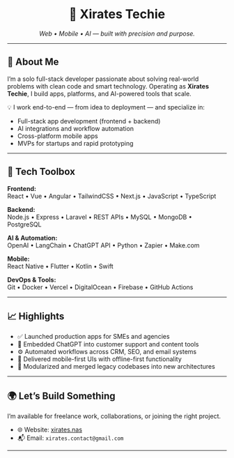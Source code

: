 <h1 align="center">🚀 Xirates Techie</h1>
<p align="center">
  <i>Web • Mobile • AI — built with precision and purpose.</i>
</p>

---

## 👋 About Me

I’m a solo full-stack developer passionate about solving real-world problems with clean code and smart technology. Operating as **Xirates Techie**, I build apps, platforms, and AI-powered tools that scale.

💡 I work end-to-end — from idea to deployment — and specialize in:

- Full-stack app development (frontend + backend)
- AI integrations and workflow automation
- Cross-platform mobile apps
- MVPs for startups and rapid prototyping

---

## 🔧 Tech Toolbox

**Frontend:**  
React • Vue • Angular • TailwindCSS • Next.js • JavaScript • TypeScript

**Backend:**  
Node.js • Express • Laravel • REST APIs • MySQL • MongoDB • PostgreSQL

**AI & Automation:**  
OpenAI • LangChain • ChatGPT API • Python • Zapier • Make.com

**Mobile:**  
React Native • Flutter • Kotlin • Swift

**DevOps & Tools:**  
Git • Docker • Vercel • DigitalOcean • Firebase • GitHub Actions

---

## 📈 Highlights

- ✅ Launched production apps for SMEs and agencies
- 🤖 Embedded ChatGPT into customer support and content tools
- ⚙️ Automated workflows across CRM, SEO, and email systems
- 📱 Delivered mobile-first UIs with offline-first functionality
- 🧩 Modularized and merged legacy codebases into new architectures

---

## 🌍 Let’s Build Something

I’m available for freelance work, collaborations, or joining the right project.

- 🌐 Website: [xirates.nas](https://nasolution.netlify.app)
- 📬 Email: `xirates.contact@gmail.com`

---
